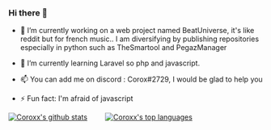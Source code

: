 ### Hi there 👋


- 🔭 I’m currently working on a web project named BeatUniverse, it's like reddit but for french music.. I am diversifying by publishing repositories especially in python such as TheSmartool and PegazManager

- 🌱 I’m currently learning Laravel so php and javascript.

- 📫 You can add me on discord : Corox#2729, I would be glad to help you

- ⚡ Fun fact: I'm afraid of javascript

[![Coroxx's github stats](https://github-readme-stats.vercel.app/api?username=Coroxx&theme=gotham)](https://github.com/anuraghazra/github-readme-stats)&nbsp;&nbsp;&nbsp;&nbsp;&nbsp;&nbsp;&nbsp;&nbsp;   [![Coroxx's top languages](https://github-readme-stats.vercel.app/api/top-langs/?username=Coroxx&theme=gotham)](https://github.com/anuraghazra/github-readme-stats)
